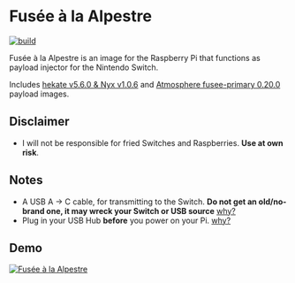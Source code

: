 # Fusée à la Alpestre
[![build](https://github.com/kleo/fusee-alpestre/actions/workflows/build.yml/badge.svg)](https://github.com/kleo/fusee-alpestre/actions/workflows/build.yml)

Fusée à la Alpestre is an image for the Raspberry Pi that functions as payload injector for the Nintendo Switch.

Includes [hekate v5.6.0 & Nyx v1.0.6](https://github.com/CTCaer/hekate/releases/tag/v5.6.0) and [Atmosphere fusee-primary 0.20.0](https://github.com/Atmosphere-NX/Atmosphere/releases/tag/0.20.0) payload images.

## Disclaimer

 * I will not be responsible for fried Switches and Raspberries. **Use at own risk**.

## Notes

 * A USB A -> C cable, for transmitting to the Switch. **Do not get an old/no-brand one, it may wreck your Switch or USB source** [why?](https://pastebin.com/80QXsefE)
 * Plug in your USB Hub **before** you power on your Pi. [why?](https://www.raspberrypi.org/forums/viewtopic.php?t=23205#p217196)

## Demo

[![Fusée à la Alpestre](https://img.youtube.com/vi/CdMKe9dGHEk/hqdefault.jpg)](https://youtu.be/CdMKe9dGHEk)

